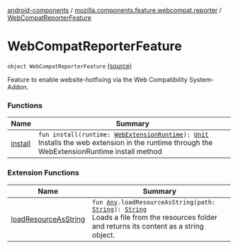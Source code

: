 [android-components](../../index.md) / [mozilla.components.feature.webcompat.reporter](../index.md) / [WebCompatReporterFeature](./index.md)

# WebCompatReporterFeature

`object WebCompatReporterFeature` [(source)](https://github.com/mozilla-mobile/android-components/blob/master/components/feature/webcompat-reporter/src/main/java/mozilla/components/feature/webcompat/reporter/WebCompatReporterFeature.kt#L13)

Feature to enable website-hotfixing via the Web Compatibility System-Addon.

### Functions

| Name | Summary |
|---|---|
| [install](install.md) | `fun install(runtime: `[`WebExtensionRuntime`](../../mozilla.components.concept.engine.webextension/-web-extension-runtime/index.md)`): `[`Unit`](https://kotlinlang.org/api/latest/jvm/stdlib/kotlin/-unit/index.html)<br>Installs the web extension in the runtime through the WebExtensionRuntime install method |

### Extension Functions

| Name | Summary |
|---|---|
| [loadResourceAsString](../../mozilla.components.support.test.file/kotlin.-any/load-resource-as-string.md) | `fun `[`Any`](https://kotlinlang.org/api/latest/jvm/stdlib/kotlin/-any/index.html)`.loadResourceAsString(path: `[`String`](https://kotlinlang.org/api/latest/jvm/stdlib/kotlin/-string/index.html)`): `[`String`](https://kotlinlang.org/api/latest/jvm/stdlib/kotlin/-string/index.html)<br>Loads a file from the resources folder and returns its content as a string object. |
